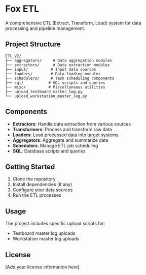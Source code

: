 # Fox ETL

A comprehensive ETL (Extract, Transform, Load) system for data processing and pipeline management.

## Project Structure

```
ETL_V2/
├── aggregators/     # Data aggregation modules
├── extractors/      # Data extraction modules
├── input/          # Input data sources
├── loaders/        # Data loading modules
├── schedulers/     # Task scheduling components
├── sql/           # SQL scripts and queries
├── misc/          # Miscellaneous utilities
├── upload_testboard_master_log.py
└── upload_workstation_master_log.py
```

## Components

- **Extractors**: Handle data extraction from various sources
- **Transformers**: Process and transform raw data
- **Loaders**: Load processed data into target systems
- **Aggregators**: Aggregate and summarize data
- **Schedulers**: Manage ETL job scheduling
- **SQL**: Database scripts and queries

## Getting Started

1. Clone the repository
2. Install dependencies (if any)
3. Configure your data sources
4. Run the ETL processes

## Usage

The project includes specific upload scripts for:
- Testboard master log uploads
- Workstation master log uploads

## License

[Add your license information here] 